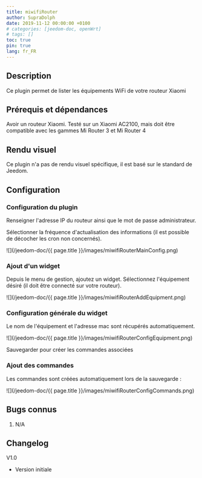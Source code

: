 ```yaml
---
title: miwifiRouter
author: SupraDolph
date: 2019-11-12 00:00:00 +0100
# categories: [jeedom-doc, openWrt]
# tags: []
toc: true
pin: true
lang: fr_FR
---
```


## Description

Ce plugin permet de lister les équipements WiFi de votre routeur Xiaomi

## Prérequis et dépendances

Avoir un routeur Xiaomi. Testé sur un Xiaomi AC2100, mais doit être compatible avec les gammes Mi Router 3 et Mi Router 4

## Rendu visuel

Ce plugin n'a pas de rendu visuel spécifique, il est basé sur le standard de Jeedom.

## Configuration

### Configuration du plugin

Renseigner l'adresse IP du routeur ainsi que le mot de passe administrateur.

Sélectionner la fréquence d'actualisation des informations (il est possible de décocher les cron non concernés).

![](/jeedom-doc/{{ page.title }}/images/miwifiRouterMainConfig.png)

### Ajout d'un widget

Depuis le menu de gestion, ajoutez un widget. Sélectionnez l'équipement désiré (il doit être connecté sur votre routeur).

![](/jeedom-doc/{{ page.title }}/images/miwifiRouterAddEquipment.png)

### Configuration générale du widget

Le nom de l'équipement et l'adresse mac sont récupérés automatiquement.

![](/jeedom-doc/{{ page.title }}/images/miwifiRouterConfigEquipment.png)

Sauvegarder pour créer les commandes associées

### Ajout des commandes

Les commandes sont créées automatiquement lors de la sauvegarde :

![](/jeedom-doc/{{ page.title }}/images/miwifiRouterConfigCommands.png)

## Bugs connus

1.  N/A

## Changelog

V1.0

*   Version initiale
